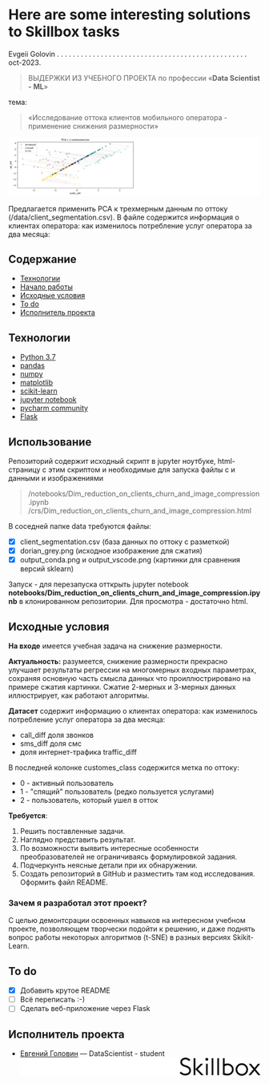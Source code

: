 # Here are some interesting solutions to Skillbox tasks

Evgeii Golovin  . . . . . . . . . . . . . . . . . . . . . . . . . . . . . . . . . . . . . . . . . . . . . . . .  oct-2023.

> ВЫДЕРЖКИ ИЗ УЧЕБНОГО ПРОЕКТА
>  по профессии   «**Data Scientist - ML**»

тема:
> «Исследование оттока клиентов мобильного оператора - применение снижения размерности»

![иллюстрация pca из моего скрипта](/crs/templates/pca_1_dim.png )

Предлагается применить PCA к трехмерным данным по оттоку (/data/client_segmentation.csv). В файле содержится информация о клиентах оператора: как изменилось потребление услуг оператора за два месяца:

## Содержание
- [Технологии](#технологии)
- [Начало работы](#использование)
- [Исходные условия](#исходные-условия)
- [To do](#to-do)
- [Исполнитель проекта](#исполнитель-проекта)

## Технологии
- [Python 3.7](https://www.python.org/downloads/release/python-370/)
- [pandas](https://www.pandas.pydata.org/)
- [numpy](https://www.numpy.org/)
- [matplotlib](https://www.matplotlib.org/)
- [scikit-learn](https://www.scikit-learn.org/stable/)
- [jupyter notebook](https://www.jupyter.org/)
- [pycharm community](https://www.jetbrains.com/pycharm/)
- [Flask](https://www.dashboard.render.com/)

## Использование

Репозиторий содержит исходный скрипт в jupyter ноутбуке, html-страницу c этим скриптом и необходимые для запуска файлы с и данными и изображениями

> /notebooks/Dim_reduction_on_clients_churn_and_image_compression.ipynb
> /crs/Dim_reduction_on_clients_churn_and_image_compression.html

В соседней папке data требуются файлы:
- [x] client_segmentation.csv (база данных по оттоку с разметкой)
- [x] dorian_grey.png (исходное изображение для сжатия)
- [x] output_conda.png и output_vscode.png (картинки для сравнения версий sklearn) 

Запуск - для перезапуска отткрыть jupyter notebook **notebooks/Dim_reduction_on_clients_churn_and_image_compression.ipynb** в клонированном репозитории.
Для просмотра - достаточно html.

## Исходные условия

**На входе** имеется учебная задача на снижение размерности.

**Актуальность:** разумеется, снижение размерности прекрасно улучшает результаты регрессии на многомерных входных параметрах, сохраняя основную часть смысла данных что проиллюстрировано на примере сжатия картинки. Сжатие 2-мерных и 3-мерных данных иллюстрирует, как работают алгоритмы.

**Датасет** содержит информацию о клиентах оператора: как изменилось потребление услуг оператора за два месяца:
- call_diff доля звонков
- sms_diff доля смс
- доля интернет-трафика traffic_diff

В последней колонке customes_class содержится метка по оттоку:
- 0 - активный пользователь
- 1 - "спящий" пользователь (редко пользуется услугами)
- 2 - пользователь, который ушел в отток

**Требуется**:

 1. Решить поставленные задачи.
 2. Наглядно представить результат.
 3. По возможности выявить интересные особенности преобразователей не ограничиваясь формулировкой задания.
 4. Подчеркунть неясные детали при их обнаружении.
 5. Создать репозиторий в GitHub и разместить там код исследования. Оформить файл README.

### Зачем я разработал этот проект?
С целью демонтсрации освоенных навыков на интересном учебном проекте, позволяющем творчески подойти к решению, и даже поднять вопрос работы некоторых алгоритмов (t-SNE) в разных версиях Skikit-Learn.

## To do
- [x] Добавить крутое README
- [ ] Всё переписать :-)
- [ ] Cделать веб-приложение через Flask

## Исполнитель проекта

- [Евгений Головин]([golovin1410@gmail.com](mailto:golovin1410@gmail.com)) — DataScientist - student
![логотип Skillbox](/crs/templates/Skillbox_logo.png )

